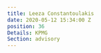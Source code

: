 ```yaml
---
title: Leeza Constantoulakis
date: 2020-05-12 15:34:00 Z
position: 36
Details: KPMG
Section: advisory
---
```


